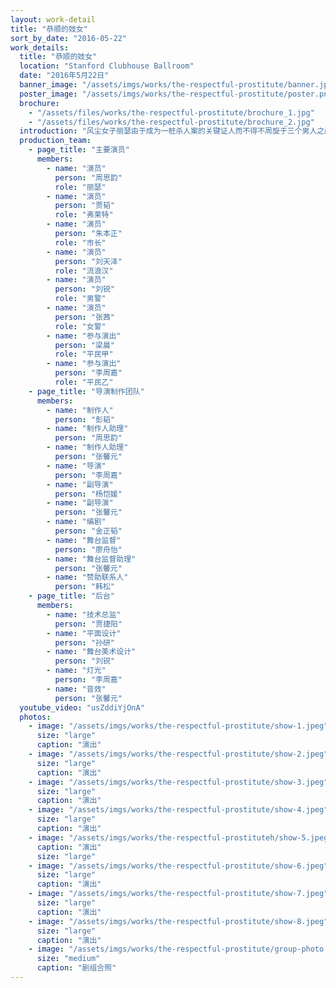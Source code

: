 ```yaml
---
layout: work-detail
title: "恭顺的妓女"
sort_by_date: "2016-05-22"
work_details:
  title: "恭顺的妓女"
  location: "Stanford Clubhouse Ballroom"
  date: "2016年5月22日"
  banner_image: "/assets/imgs/works/the-respectful-prostitute/banner.jpg"
  poster_image: "/assets/imgs/works/the-respectful-prostitute/poster.png"
  brochure: 
    - "/assets/files/works/the-respectful-prostitute/brochure_1.jpg"
    - "/assets/files/works/the-respectful-prostitute/brochure_2.jpg"
  introduction: "风尘女子丽瑟由于成为一桩杀人案的关键证人而不得不周旋于三个男人之间。她倾心于一位有钱的恩客——市长的儿子弗莱特，却发现弗莱特与她接触是另有图谋；出于良心，她想要替因为她打抱不平而面临牢狱之灾的流浪汉出面作证，却在市长父子的威逼利诱之下屈服。丽瑟对正义有着朴素的认识与追求，但面对权力与道德的双重夹击，她的软弱与单纯使她最终妥协，成为了上流社会伪善道德观的奴隶。"
  production_team:
    - page_title: "主要演员"
      members:
        - name: "演员"
          person: "周思韵"
          role: "丽瑟"
        - name: "演员"
          person: "贾韬"
          role: "弗莱特"
        - name: "演员"
          person: "朱本正"
          role: "市长"
        - name: "演员"
          person: "刘天泽"
          role: "流浪汉"
        - name: "演员"
          person: "刘锐"
          role: "男警"
        - name: "演员"
          person: "张茜"
          role: "女警"
        - name: "参与演出"
          person: "梁晨"
          role: "平民甲"
        - name: "参与演出"
          person: "李周嘉"
          role: "平民乙"
    - page_title: "导演制作团队"
      members:
        - name: "制作人"
          person: "彭韬"
        - name: "制作人助理"
          person: "周思韵"
        - name: "制作人助理"
          person: "张馨元"
        - name: "导演"
          person: "李周嘉"
        - name: "副导演"
          person: "杨恺媛"
        - name: "副导演"
          person: "张馨元"
        - name: "编剧"
          person: "金正韬"
        - name: "舞台监督"
          person: "廖舟怡"
        - name: "舞台监督助理"
          person: "张馨元"
        - name: "赞助联系人"
          person: "韩松"
    - page_title: "后台"
      members:
        - name: "技术总监"
          person: "贾捷阳"
        - name: "平面设计"
          person: "孙研"
        - name: "舞台美术设计"
          person: "刘锐"
        - name: "灯光"
          person: "李周嘉"
        - name: "音效"
          person: "张馨元"
  youtube_video: "usZddiYjOnA"
  photos:
    - image: "/assets/imgs/works/the-respectful-prostitute/show-1.jpeg"
      size: "large"
      caption: "演出"
    - image: "/assets/imgs/works/the-respectful-prostitute/show-2.jpeg"
      size: "large"
      caption: "演出"
    - image: "/assets/imgs/works/the-respectful-prostitute/show-3.jpeg"
      size: "large"
      caption: "演出"
    - image: "/assets/imgs/works/the-respectful-prostitute/show-4.jpeg"
      size: "large"
      caption: "演出"
    - image: "/assets/imgs/works/the-respectful-prostituteh/show-5.jpeg"
      caption: "演出"
      size: "large"
    - image: "/assets/imgs/works/the-respectful-prostitute/show-6.jpeg"
      size: "large"
      caption: "演出"
    - image: "/assets/imgs/works/the-respectful-prostitute/show-7.jpeg"
      size: "large"
      caption: "演出"
    - image: "/assets/imgs/works/the-respectful-prostitute/show-8.jpeg"
      size: "large"
      caption: "演出"
    - image: "/assets/imgs/works/the-respectful-prostitute/group-photo.jpeg"
      size: "medium"
      caption: "剧组合照"
---
```

